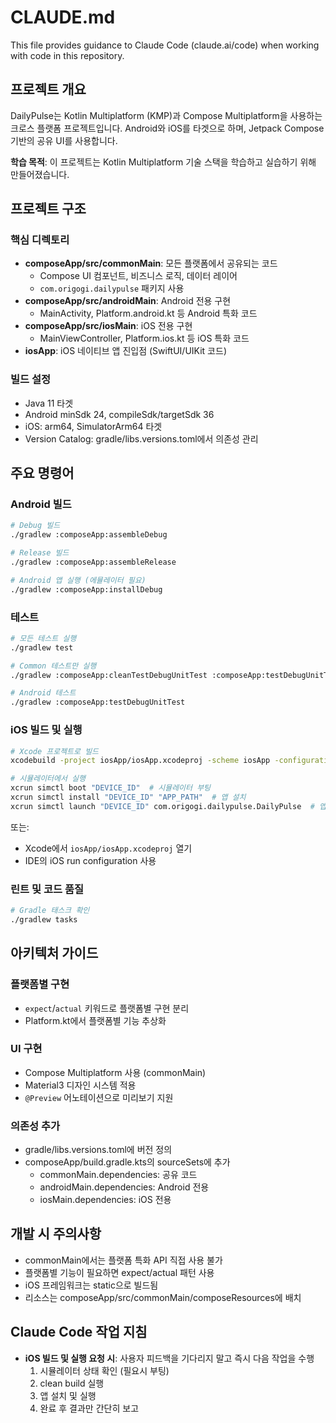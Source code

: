 # CLAUDE.md

This file provides guidance to Claude Code (claude.ai/code) when working with code in this repository.

## 프로젝트 개요
DailyPulse는 Kotlin Multiplatform (KMP)과 Compose Multiplatform을 사용하는 크로스 플랫폼 프로젝트입니다. Android와 iOS를 타겟으로 하며, Jetpack Compose 기반의 공유 UI를 사용합니다.

**학습 목적**: 이 프로젝트는 Kotlin Multiplatform 기술 스택을 학습하고 실습하기 위해 만들어졌습니다.

## 프로젝트 구조

### 핵심 디렉토리
- **composeApp/src/commonMain**: 모든 플랫폼에서 공유되는 코드
  - Compose UI 컴포넌트, 비즈니스 로직, 데이터 레이어
  - `com.origogi.dailypulse` 패키지 사용
- **composeApp/src/androidMain**: Android 전용 구현
  - MainActivity, Platform.android.kt 등 Android 특화 코드
- **composeApp/src/iosMain**: iOS 전용 구현
  - MainViewController, Platform.ios.kt 등 iOS 특화 코드
- **iosApp**: iOS 네이티브 앱 진입점 (SwiftUI/UIKit 코드)

### 빌드 설정
- Java 11 타겟
- Android minSdk 24, compileSdk/targetSdk 36
- iOS: arm64, SimulatorArm64 타겟
- Version Catalog: gradle/libs.versions.toml에서 의존성 관리

## 주요 명령어

### Android 빌드
```bash
# Debug 빌드
./gradlew :composeApp:assembleDebug

# Release 빌드
./gradlew :composeApp:assembleRelease

# Android 앱 실행 (에뮬레이터 필요)
./gradlew :composeApp:installDebug
```

### 테스트
```bash
# 모든 테스트 실행
./gradlew test

# Common 테스트만 실행
./gradlew :composeApp:cleanTestDebugUnitTest :composeApp:testDebugUnitTest

# Android 테스트
./gradlew :composeApp:testDebugUnitTest
```

### iOS 빌드 및 실행
```bash
# Xcode 프로젝트로 빌드
xcodebuild -project iosApp/iosApp.xcodeproj -scheme iosApp -configuration Debug -destination 'platform=iOS Simulator,name=iPhone 16 Pro' build

# 시뮬레이터에서 실행
xcrun simctl boot "DEVICE_ID"  # 시뮬레이터 부팅
xcrun simctl install "DEVICE_ID" "APP_PATH"  # 앱 설치
xcrun simctl launch "DEVICE_ID" com.origogi.dailypulse.DailyPulse  # 앱 실행
```

또는:
- Xcode에서 `iosApp/iosApp.xcodeproj` 열기
- IDE의 iOS run configuration 사용

### 린트 및 코드 품질
```bash
# Gradle 태스크 확인
./gradlew tasks
```

## 아키텍처 가이드

### 플랫폼별 구현
- `expect`/`actual` 키워드로 플랫폼별 구현 분리
- Platform.kt에서 플랫폼별 기능 추상화

### UI 구현
- Compose Multiplatform 사용 (commonMain)
- Material3 디자인 시스템 적용
- `@Preview` 어노테이션으로 미리보기 지원

### 의존성 추가
- gradle/libs.versions.toml에 버전 정의
- composeApp/build.gradle.kts의 sourceSets에 추가
  - commonMain.dependencies: 공유 코드
  - androidMain.dependencies: Android 전용
  - iosMain.dependencies: iOS 전용

## 개발 시 주의사항
- commonMain에서는 플랫폼 특화 API 직접 사용 불가
- 플랫폼별 기능이 필요하면 expect/actual 패턴 사용
- iOS 프레임워크는 static으로 빌드됨
- 리소스는 composeApp/src/commonMain/composeResources에 배치

## Claude Code 작업 지침
- **iOS 빌드 및 실행 요청 시**: 사용자 피드백을 기다리지 말고 즉시 다음 작업을 수행
  1. 시뮬레이터 상태 확인 (필요시 부팅)
  2. clean build 실행
  3. 앱 설치 및 실행
  4. 완료 후 결과만 간단히 보고